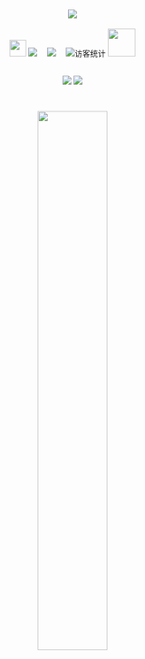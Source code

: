 <h1 align="center"> <a href="https://tothefor.com/"> <img src="https://readme-typing-svg.herokuapp.com/?lines=最好的记忆不如最淡的墨水。&center=true&size=27"> </a> 
</h1>
<div align="center">
  <img src="https://media.giphy.com/media/WUlplcMpOCEmTGBtBW/giphy.gif" width="30">
  <a href="https://tothefor.com/"><img src="https://img.shields.io/badge/website-%E4%B8%AA%E4%BA%BA%E7%BD%91%E7%AB%99-blue"></a>&emsp;
  <a href="https://blog.csdn.net/qq_63593632"><img src="https://img.shields.io/badge/CSDN-%E5%8D%9A%E5%AE%A2-c32136"></a>&emsp;
<!-- 访客数统计徽标 -->
  <img src="https://visitor-badge.glitch.me/badge?page_id=HEEKDragonOne" alt="访客统计" />
<img src="https://media.giphy.com/media/mGcNjsfWAjY5AEZNw6/giphy.gif" width="50">
</div>
 <br>
<!-- <div align="center"> 项目卡片
<a href="https://github.com/HEEKDragonOne/ACM">
  <img src="https://github-readme-stats.vercel.app/api/pin/?username=HEEKDragonOne&repo=ACM&theme=dark&bg_color=0d1117&hide_border=true" /></a>
<a href="https://github.com/HEEKDragonOne/FirstBlood">
  <img src="https://github-readme-stats.vercel.app/api/pin/?username=HEEKDragonOne&repo=FirstBlood&theme=dark&bg_color=0d1117&hide_border=true" /></a>
  <a href="https://github.com/HEEKDragonOne/VueTool">
  <img src="https://github-readme-stats.vercel.app/api/pin/?username=HEEKDragonOne&repo=VueTool&theme=dark&bg_color=0d1117&hide_border=true" /></a>
</div> -->

<p align = "center">
  <img src = "https://github-readme-stats.vercel.app/api?username=HEEKDragonOne&show_icons=true&theme=tokyonight&line_height=27">
  <img src = "https://github-readme-stats.vercel.app/api/top-langs/?username=HEEKDragonOne&theme=radical">
</p> <br>


<p align = "center">
<img width="50%" src="https://github-readme-streak-stats.herokuapp.com/?user=HEEKDragonOne&show_icons=true&locale=en&layout=compact&theme=radical&line_height=0" />
</p>
